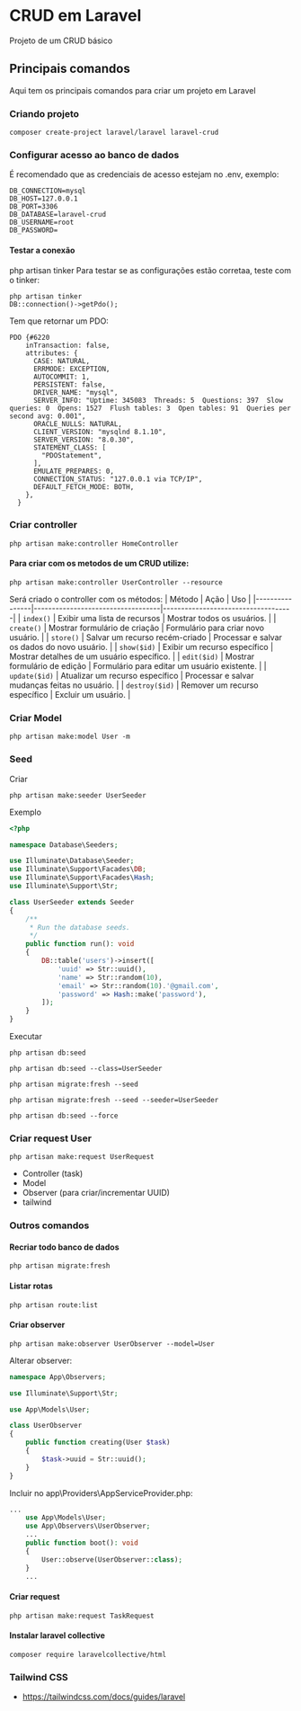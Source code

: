 # CRUD em Laravel
Projeto de um CRUD básico

## Principais comandos
Aqui tem os principais comandos para criar um projeto em Laravel

### Criando projeto
```
composer create-project laravel/laravel laravel-crud
```

### Configurar acesso ao banco de dados
É recomendado que as credenciais de acesso estejam no .env, exemplo:
```
DB_CONNECTION=mysql
DB_HOST=127.0.0.1
DB_PORT=3306
DB_DATABASE=laravel-crud
DB_USERNAME=root
DB_PASSWORD=
```

#### Testar a conexão
php artisan tinker
Para testar se as configurações estão corretaa, teste com o tinker:
```
php artisan tinker
DB::connection()->getPdo();
```
Tem que retornar um PDO:

```
PDO {#6220
    inTransaction: false,
    attributes: {
      CASE: NATURAL,
      ERRMODE: EXCEPTION,
      AUTOCOMMIT: 1,
      PERSISTENT: false,
      DRIVER_NAME: "mysql",
      SERVER_INFO: "Uptime: 345083  Threads: 5  Questions: 397  Slow queries: 0  Opens: 1527  Flush tables: 3  Open tables: 91  Queries per second avg: 0.001",
      ORACLE_NULLS: NATURAL,
      CLIENT_VERSION: "mysqlnd 8.1.10",
      SERVER_VERSION: "8.0.30",
      STATEMENT_CLASS: [
        "PDOStatement",
      ],
      EMULATE_PREPARES: 0,
      CONNECTION_STATUS: "127.0.0.1 via TCP/IP",
      DEFAULT_FETCH_MODE: BOTH,
    },
  }
```

### Criar controller
```
php artisan make:controller HomeController
```
####  Para criar com os metodos de um CRUD utilize:

```
php artisan make:controller UserController --resource
```
Será criado o controller com os métodos:
| Método         | Ação                              | Uso                                |
|----------------|-----------------------------------|------------------------------------|
| `index()`      | Exibir uma lista de recursos      | Mostrar todos os usuários.         |
| `create()`     | Mostrar formulário de criação     | Formulário para criar novo usuário. |
| `store()`      | Salvar um recurso recém-criado    | Processar e salvar os dados do novo usuário. |
| `show($id)`    | Exibir um recurso específico      | Mostrar detalhes de um usuário específico. |
| `edit($id)`    | Mostrar formulário de edição      | Formulário para editar um usuário existente. |
| `update($id)`  | Atualizar um recurso específico   | Processar e salvar mudanças feitas no usuário. |
| `destroy($id)` | Remover um recurso específico     | Excluir um usuário.                |


### Criar Model
```
php artisan make:model User -m
```

### Seed
Criar
```
php artisan make:seeder UserSeeder
```

Exemplo
```php
<?php

namespace Database\Seeders;

use Illuminate\Database\Seeder;
use Illuminate\Support\Facades\DB;
use Illuminate\Support\Facades\Hash;
use Illuminate\Support\Str;

class UserSeeder extends Seeder
{
    /**
     * Run the database seeds.
     */
    public function run(): void
    {
        DB::table('users')->insert([
            'uuid' => Str::uuid(),
            'name' => Str::random(10),
            'email' => Str::random(10).'@gmail.com',
            'password' => Hash::make('password'),
        ]);
    }
}
```

Executar
```
php artisan db:seed
 
php artisan db:seed --class=UserSeeder
```
```
php artisan migrate:fresh --seed
 
php artisan migrate:fresh --seed --seeder=UserSeeder
```
```
php artisan db:seed --force
```

### Criar request User
```
php artisan make:request UserRequest
```

* Controller (task)
* Model
* Observer (para criar/incrementar UUID)
* tailwind
### Outros comandos
#### Recriar todo banco de dados
```
php artisan migrate:fresh
```

#### Listar rotas
```
php artisan route:list
```

#### Criar observer
```
php artisan make:observer UserObserver --model=User
```
Alterar observer:
```php
namespace App\Observers;

use Illuminate\Support\Str;

use App\Models\User;

class UserObserver
{
    public function creating(User $task)
    {
        $task->uuid = Str::uuid();
    }
}
```
Incluir no app\Providers\AppServiceProvider.php:

```php
...
    use App\Models\User;
    use App\Observers\UserObserver;
    ...
    public function boot(): void
    {
        User::observe(UserObserver::class);
    }
    ...
```
#### Criar request
```
php artisan make:request TaskRequest
```

#### Instalar laravel collective
```
composer require laravelcollective/html
```

### Tailwind CSS
* https://tailwindcss.com/docs/guides/laravel
